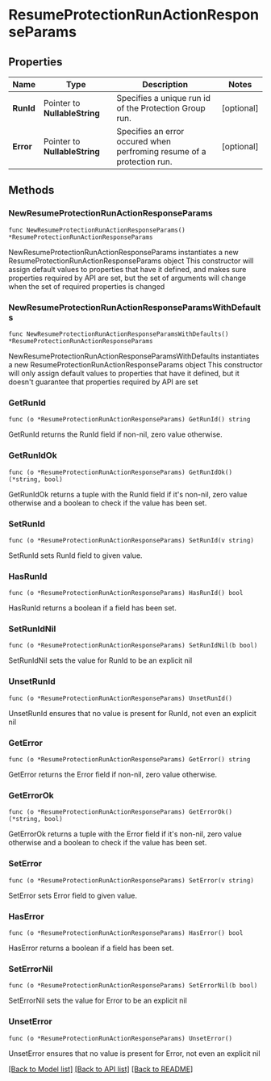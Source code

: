 # ResumeProtectionRunActionResponseParams

## Properties

Name | Type | Description | Notes
------------ | ------------- | ------------- | -------------
**RunId** | Pointer to **NullableString** | Specifies a unique run id of the Protection Group run. | [optional] 
**Error** | Pointer to **NullableString** | Specifies an error occured when perfroming resume of a protection run. | [optional] 

## Methods

### NewResumeProtectionRunActionResponseParams

`func NewResumeProtectionRunActionResponseParams() *ResumeProtectionRunActionResponseParams`

NewResumeProtectionRunActionResponseParams instantiates a new ResumeProtectionRunActionResponseParams object
This constructor will assign default values to properties that have it defined,
and makes sure properties required by API are set, but the set of arguments
will change when the set of required properties is changed

### NewResumeProtectionRunActionResponseParamsWithDefaults

`func NewResumeProtectionRunActionResponseParamsWithDefaults() *ResumeProtectionRunActionResponseParams`

NewResumeProtectionRunActionResponseParamsWithDefaults instantiates a new ResumeProtectionRunActionResponseParams object
This constructor will only assign default values to properties that have it defined,
but it doesn't guarantee that properties required by API are set

### GetRunId

`func (o *ResumeProtectionRunActionResponseParams) GetRunId() string`

GetRunId returns the RunId field if non-nil, zero value otherwise.

### GetRunIdOk

`func (o *ResumeProtectionRunActionResponseParams) GetRunIdOk() (*string, bool)`

GetRunIdOk returns a tuple with the RunId field if it's non-nil, zero value otherwise
and a boolean to check if the value has been set.

### SetRunId

`func (o *ResumeProtectionRunActionResponseParams) SetRunId(v string)`

SetRunId sets RunId field to given value.

### HasRunId

`func (o *ResumeProtectionRunActionResponseParams) HasRunId() bool`

HasRunId returns a boolean if a field has been set.

### SetRunIdNil

`func (o *ResumeProtectionRunActionResponseParams) SetRunIdNil(b bool)`

 SetRunIdNil sets the value for RunId to be an explicit nil

### UnsetRunId
`func (o *ResumeProtectionRunActionResponseParams) UnsetRunId()`

UnsetRunId ensures that no value is present for RunId, not even an explicit nil
### GetError

`func (o *ResumeProtectionRunActionResponseParams) GetError() string`

GetError returns the Error field if non-nil, zero value otherwise.

### GetErrorOk

`func (o *ResumeProtectionRunActionResponseParams) GetErrorOk() (*string, bool)`

GetErrorOk returns a tuple with the Error field if it's non-nil, zero value otherwise
and a boolean to check if the value has been set.

### SetError

`func (o *ResumeProtectionRunActionResponseParams) SetError(v string)`

SetError sets Error field to given value.

### HasError

`func (o *ResumeProtectionRunActionResponseParams) HasError() bool`

HasError returns a boolean if a field has been set.

### SetErrorNil

`func (o *ResumeProtectionRunActionResponseParams) SetErrorNil(b bool)`

 SetErrorNil sets the value for Error to be an explicit nil

### UnsetError
`func (o *ResumeProtectionRunActionResponseParams) UnsetError()`

UnsetError ensures that no value is present for Error, not even an explicit nil

[[Back to Model list]](../README.md#documentation-for-models) [[Back to API list]](../README.md#documentation-for-api-endpoints) [[Back to README]](../README.md)


